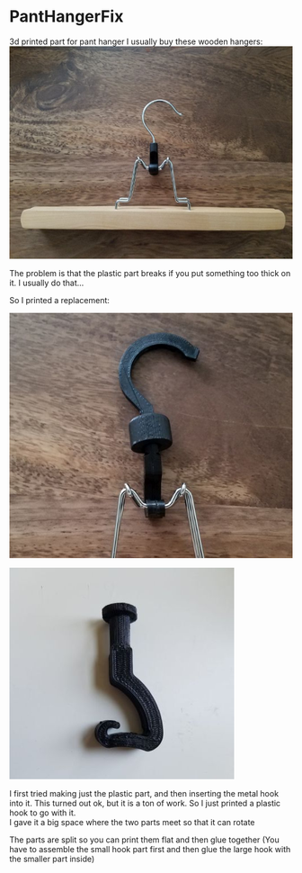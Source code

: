 # PantHangerFix
3d printed part for pant hanger
I usually buy these wooden hangers:
![PantHanger](PantHanger.jpg "Pant Hanger")

The problem is that the plastic part breaks if you put something too thick on it.  I usually do that...

So I printed a replacement:

![newHook](newHook.jpg "New Part")

![hookPart](hookPart.jpg "smaller inner hook")

I first tried making just the plastic part, and then inserting the metal hook into it.  This turned out ok, but it is a ton of work.  So I just printed a plastic hook to go with it.  
I gave it a big space where the two parts meet so that it can rotate

The parts are split so you can print them flat and then glue together (You have to assemble the small hook part first and then glue the large hook with the smaller part inside)

